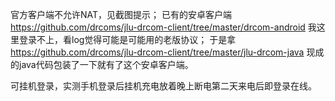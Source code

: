 官方客户端不允许NAT，见截图提示；
已有的安卓客户端
https://github.com/drcoms/jlu-drcom-client/tree/master/drcom-android
我这里登录不上，看log觉得可能是可能用的老版协议；
于是拿
https://github.com/drcoms/jlu-drcom-client/tree/master/jlu-drcom-java
现成的java代码包装了一下就有了这个安卓客户端。

可挂机登录，实测手机登录后挂机充电放着晚上断电第二天来电后即登录在线。
